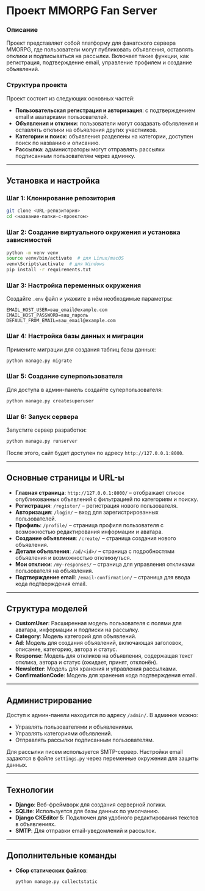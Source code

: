 # Проект MMORPG Fan Server

### Описание
Проект представляет собой платформу для фанатского сервера MMORPG, где пользователи могут публиковать объявления, оставлять отклики и подписываться на рассылки. Включает такие функции, как регистрация, подтверждение email, управление профилем и создание объявлений.

### Структура проекта
Проект состоит из следующих основных частей:
- **Пользовательская регистрация и авторизация**: с подтверждением email и аватарками пользователей.
- **Объявления и отклики**: пользователи могут создавать объявления и оставлять отклики на объявления других участников.
- **Категории и поиск**: объявления разделены на категории, доступен поиск по названию и описанию.
- **Рассылка**: администраторы могут отправлять рассылки подписанным пользователям через админку.

---

## Установка и настройка

### Шаг 1: Клонирование репозитория
```bash
git clone <URL-репозитория>
cd <название-папки-с-проектом>
```

### Шаг 2: Создание виртуального окружения и установка зависимостей
```bash
python -m venv venv
source venv/bin/activate  # для Linux/macOS
venv\Scripts\activate  # для Windows
pip install -r requirements.txt
```

### Шаг 3: Настройка переменных окружения
Создайте `.env` файл и укажите в нём необходимые параметры:
```plaintext
EMAIL_HOST_USER=ваш_email@example.com
EMAIL_HOST_PASSWORD=ваш_пароль
DEFAULT_FROM_EMAIL=ваш_email@example.com
```

### Шаг 4: Настройка базы данных и миграции
Примените миграции для создания таблиц базы данных:
```bash
python manage.py migrate
```

### Шаг 5: Создание суперпользователя
Для доступа в админ-панель создайте суперпользователя:
```bash
python manage.py createsuperuser
```

### Шаг 6: Запуск сервера
Запустите сервер разработки:
```bash
python manage.py runserver
```

После этого, сайт будет доступен по адресу `http://127.0.0.1:8000`.

---

## Основные страницы и URL-ы

- **Главная страница**: `http://127.0.0.1:8000/` – отображает список опубликованных объявлений с фильтрацией по категориям и поиску.
- **Регистрация**: `/register/` – регистрация нового пользователя.
- **Авторизация**: `/login/` – вход для зарегистрированных пользователей.
- **Профиль**: `/profile/` – страница профиля пользователя с возможностью редактирования информации и аватара.
- **Создание объявления**: `/create/` – страница создания нового объявления.
- **Детали объявления**: `/ad/<id>/` – страница с подробностями объявления и возможностью откликнуться.
- **Мои отклики**: `/my-responses/` – страница для управления откликами пользователя на объявления.
- **Подтверждение email**: `/email-confirmation/` – страница для ввода кода подтверждения email.

---

## Структура моделей

- **CustomUser**: Расширенная модель пользователя с полями для аватара, информации и подписки на рассылку.
- **Category**: Модель категорий для объявлений.
- **Ad**: Модель для создания объявлений, включающая заголовок, описание, категорию, автора и статус.
- **Response**: Модель для откликов на объявления, содержащая текст отклика, автора и статус (ожидает, принят, отклонён).
- **Newsletter**: Модель для хранения и управления рассылками.
- **ConfirmationCode**: Модель для хранения кода подтверждения email.

---

## Администрирование

Доступ к админ-панели находится по адресу `/admin/`. В админке можно:
- Управлять пользователями и объявлениями.
- Управлять категориями объявлений.
- Отправлять рассылки подписанным пользователям.

Для рассылки писем используется SMTP-сервер. Настройки email задаются в файле `settings.py` через переменные окружения для защиты данных.

---

## Технологии

- **Django**: Веб-фреймворк для создания серверной логики.
- **SQLite**: Используется для базы данных по умолчанию.
- **Django CKEditor 5**: Подключен для удобного редактирования текстов в объявлениях.
- **SMTP**: Для отправки email-уведомлений и рассылок.

---

## Дополнительные команды

- **Сбор статических файлов**:
  ```bash
  python manage.py collectstatic
  ```

